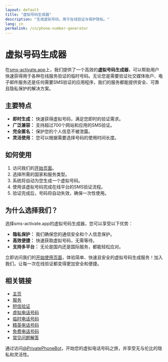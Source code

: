 ```yaml
---
layout: default
title: "虚拟号码生成器"
description: "生成虚拟号码，用于在线验证与保护隐私。"
lang: cn
permalink: /cn/phone-number-generator
---
```


# 虚拟号码生成器

在[sms-activate.app](https://sms-activate.app)上，我们提供了一个高效的**虚拟号码生成器**，可以帮助用户快速获得用于各种在线服务验证的临时号码。无论您是需要验证社交媒体账户、电子邮件服务还是任何需要SMS验证的应用程序，我们的服务都能提供安全、可靠且隐私保护的解决方案。

## 主要特点

- **即时生成：** 快速获得虚拟号码，满足您即时的验证需求。
- **广泛兼容：** 支持超过700个网站和应用的SMS验证。
- **完全匿名：** 保护您的个人信息不被泄露。
- **灵活使用：** 您可以根据需要选择号码的使用时间长度。

## 如何使用

1. 访问我们的[开始页面](https://sms-activate.app/get-started)。
2. 选择所需的国家和服务类型。
3. 系统将自动为您生成一个虚拟号码。
4. 使用该虚拟号码完成在线平台的SMS验证流程。
5. 验证完成后，号码将自动失效，确保一次性使用。

## 为什么选择我们？

选择sms-activate.app的虚拟号码生成器，您可以享受以下优势：

- **隐私保护：** 我们确保您的通信安全和个人信息保护。
- **高效便捷：** 快速获取虚拟号码，无需等待。
- **支持多平台：** 无论是国内还是国际服务，都能轻松应对。

立即访问我们的[开始使用页面](https://sms-activate.app/get-started)，体验简单、快速且安全的虚拟号码生成服务！加入我们，让每一次在线验证都变得更加安全和便捷。

## 相关链接

- [主页](/cn/)
- [服务](/cn/services)
- [短信验证](/cn/sms-verification)
- [虚拟电话号码](/cn/virtual-phone-numbers)
- [临时电话号码](/cn/temporary-phone-numbers)
- [精英电话号码](/cn/elite-phone-numbers)
- [免费电话号码](/cn/free-phone-numbers)
- [常见问题解答](/cn/faq)

通过访问[@PrivatePhoneBot](https://t.me/PrivatePhoneBot)，开始您的虚拟电话号码之旅，并享受无与伦比的隐私和灵活性。